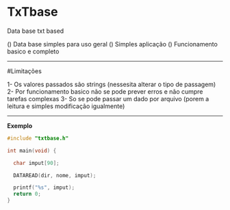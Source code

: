 # TxTbase
Data base txt based

() Data base simples para uso geral
() Simples aplicação 
() Funcionamento basico e completo

---

#Limitações

1- Os valores passados são strings (nessesita alterar o tipo de passagem)
2- Por funcionamento basico não se pode prever erros e não cumpre tarefas complexas
3- So se pode passar um dado por arquivo (porem a leitura e simples modificação igualmente)

---

**Exemplo**

```c
#include "txtbase.h"

int main(void) {

  char imput[90];

  DATAREAD(dir, nome, imput);  

  printf("%s", imput);
  return 0;
}
```
